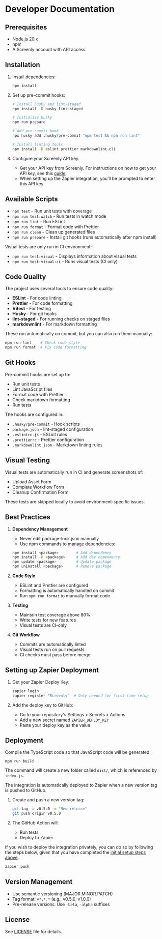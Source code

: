 # Developer Documentation

## Prerequisites

- Node.js 20.x
- npm
- A Screenly account with API access

## Installation

1. Install dependencies:

   ```bash
   npm install
   ```

2. Set up pre-commit hooks:

   ```bash
   # Install husky and lint-staged
   npm install -D husky lint-staged

   # Initialize husky
   npm run prepare

   # Add pre-commit hook
   npx husky add .husky/pre-commit "npm test && npm run lint"

   # Install linting tools
   npm install -D eslint prettier markdownlint-cli
   ```

3. Configure your Screenly API key:
   - Get your API key from Screenly. For instructions on how to get your API key,
     see this [guide](https://support.screenly.io/hc/en-us/articles/35897560148371-How-to-Generate-a-Screenly-API-Token).
   - When setting up the Zapier integration, you'll be prompted to enter this API key

## Available Scripts

- `npm test` - Run unit tests with coverage
- `npm run test:watch` - Run tests in watch mode
- `npm run lint` - Run ESLint
- `npm run format` - Format code with Prettier
- `npm run clean` - Clean up generated files
- `npm run prepare` - Install git hooks (runs automatically after npm install)

Visual tests are only run in CI environment:

- `npm run test:visual` - Displays information about visual tests
- `npm run test:visual:ci` - Runs visual tests (CI only)

## Code Quality

The project uses several tools to ensure code quality:

- **ESLint** - For code linting
- **Prettier** - For code formatting
- **Vitest** - For testing
- **Husky** - For git hooks
- **lint-staged** - For running checks on staged files
- **markdownlint** - For markdown formatting

These run automatically on commit, but you can also run them manually:

```bash
npm run lint    # Check code style
npm run format  # Fix code formatting
```

## Git Hooks

Pre-commit hooks are set up to:

- Run unit tests
- Lint JavaScript files
- Format code with Prettier
- Check markdown formatting
- Run tests

The hooks are configured in:

- `.husky/pre-commit` - Hook scripts
- `package.json` - lint-staged configuration
- `.eslintrc.js` - ESLint rules
- `.prettierrc` - Prettier configuration
- `.markdownlint.json` - Markdown linting rules

## Visual Testing

Visual tests are automatically run in CI and generate screenshots of:

- Upload Asset Form
- Complete Workflow Form
- Cleanup Confirmation Form

These tests are skipped locally to avoid environment-specific issues.

## Best Practices

1. **Dependency Management**

   - Never edit package-lock.json manually
   - Use npm commands to manage dependencies:

   ```bash
   npm install <package>        # Add dependency
   npm install -D <package>     # Add dev dependency
   npm update <package>         # Update package
   npm uninstall <package>      # Remove package
   ```

2. **Code Style**

   - ESLint and Prettier are configured
   - Formatting is automatically handled on commit
   - Run `npm run format` to manually format code

3. **Testing**

   - Maintain test coverage above 80%
   - Write tests for new features
   - Visual tests are CI-only

4. **Git Workflow**
   - Commits are automatically linted
   - Visual tests run on pull requests
   - CI checks must pass before merge

## Setting up Zapier Deployment

1. Get your Zapier Deploy Key:

   ```bash
   zapier login
   zapier register "Screenly"  # Only needed for first-time setup
   ```

2. Add the deploy key to GitHub:
   - Go to your repository's Settings > Secrets > Actions
   - Add a new secret named `ZAPIER_DEPLOY_KEY`
   - Paste your deploy key as the value

## Deployment

Compile the TypeScript code so that JavaScript code will be generated:

```
npm run build
```

The command will create a new folder called `dist/`, which is referenced by `index.js`.

The integration is automatically deployed to Zapier when a new version tag is pushed to GitHub.

1. Create and push a new version tag:

   ```bash
   git tag -a v0.5.0 -m "New release"
   git push origin v0.5.0
   ```

2. The GitHub Action will:
   - Run tests
   - Deploy to Zapier

If you wish to deploy the integration privately, you can do so by following the steps below, given that you have completed the [initial setup steps above](#setting-up-zapier-deployment).

```bash
zapier push
```

## Version Management

- Use semantic versioning (MAJOR.MINOR.PATCH)
- Tag format: `v*.*.*` (e.g., v0.5.0, v1.0.0)
- Pre-release versions: Use `-beta`, `-alpha` suffixes

## License

See [LICENSE](/LICENSE) file for details.
